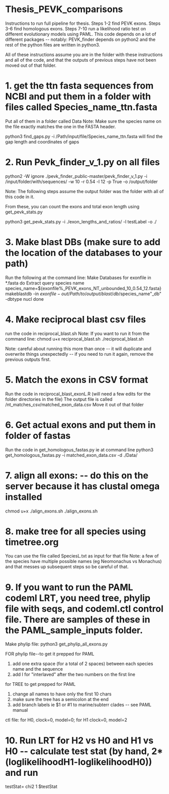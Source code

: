 # Thesis_PEVK_comparisons

Instructions to run full pipeline for thesis. Steps 1-2 find PEVK exons. Steps 3-6 find homologous exons. Steps 7-10 run a likelihood ratio test on different evolutionary models using PAML.
This code depends on a lot of different packages -- notably: PEVK_finder depends on python2 and the rest of the python files are written in python3.

All of these instructions assume you are in the folder with these instructions and all of the code, and that the outputs of previous steps have not been moved out of that folder.


# 1. get the ttn fasta sequences from NCBI and put them in a folder with files called Species_name_ttn.fasta 
Put all of them in a folder called Data
Note: Make sure the species name on the file exactly matches the one in the FASTA header.

python3 find_gaps.py -i /Path/input/file/Species_name_ttn.fasta
will find the gap length and coordinates of gaps

# 2. Run Pevk_finder_v_1.py on all files 
python2 -W ignore ./pevk_finder_public-master/pevk_finder_v_1.py -i /input/folder/with/sequences/ -w 10 -r 0.54 -l 12 -p True -o /output/folder

Note: The following steps assume the output folder was the folder with all of this code in it.

From these, you can count the exons and total exon length using get_pevk_stats.py

python3 get_pevk_stats.py -i ./exon_lengths_and_ratios/ -l testLabel -o ./

# 3. Make blast DBs (make sure to add the location of the databases to your path)
Run the following at the command line:
Make Databases
for exonfile in *.fasta
do
Extract query species name
species_name=${exonfile%_PEVK_exons_NT_unbounded_10_0.54_12.fasta}
makeblastdb -in $exonfile -out /Path/to/output/blast/db/$species_name"_db" -dbtype nucl
done

# 4. Make reciprocal blast csv files
run the code in reciprocal_blast.sh
Note: If you want to run it from the command line:
chmod u+x reciprocal_blast.sh
./reciprocal_blast.sh

Note: careful about running this more than once --  it will duplicate and overwrite things unexpectedly -- if you need to run it again, remove the previous outputs first.

# 5. Match the exons in CSV format
Run the code in reciprocal_blast_exonL.R 
(will need a few edits for the folder directories in the file)
The output file is called /nt_matches_csv/matched_exon_data.csv
Move it out of that folder

# 6. Get actual exons and put them in folder of fastas
Run the code in get_homologous_fastas.py
ie at command line
python3 get_homologous_fastas.py -i matched_exon_data.csv -d ./Data/

# 7. align all exons: -- do this on the server because it has clustal omega installed
chmod u+x ./align_exons.sh
./align_exons.sh

# 8. make tree for all species using timetree.org 
You can use the file called SpeciesL.txt as input for that file
Note: a few of the species have multiple possible names (eg Neomonachus vs Monachus) and that messes up subsequent steps so be careful of that.

# 9. If you want to run the PAML codeml LRT, you need tree, phylip file with seqs, and codeml.ctl control file. There are samples of these in the PAML_sample_inputs folder.


Make phylip file:
python3 get_phylip_all_exons.py

FOR phylip file--to get it prepped for PAML
1) add one extra space (for a total of 2 spaces) between each species name and the sequence
2) add I for "interlaved" after the two numbers on the first line

for TREE to get prepped for PAML
1) change all names to have only the first 10 chars
2) make sure the tree has a semicolon at the end
3) add branch labels ie $1 or #1 to marine/subterr clades -- see PAML manual

ctl file: for H0, clock=0, model=0; for H1 clock=0, model=2

# 10. Run LRT for H2 vs H0 and H1 vs H0 -- calculate test stat (by hand, 2*(loglikelihoodH1-loglikelihoodH0)) and run 

testStat=
chi2 1 $testStat
